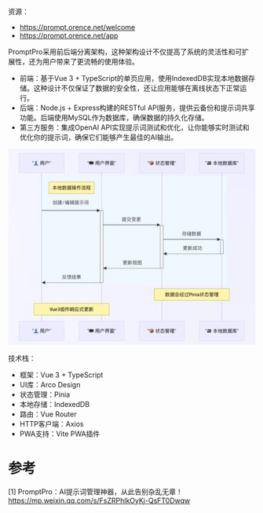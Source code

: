 资源：
- https://prompt.orence.net/welcome
- https://prompt.orence.net/app

PromptPro采用前后端分离架构，这种架构设计不仅提高了系统的灵活性和可扩展性，还为用户带来了更流畅的使用体验。

- 前端：基于Vue 3 + TypeScript的单页应用，使用IndexedDB实现本地数据存储。这种设计不仅保证了数据的安全性，还让应用能够在离线状态下正常运行。
- 后端：Node.js + Express构建的RESTful API服务，提供云备份和提示词共享功能。后端使用MySQL作为数据库，确保数据的持久化存储。
- 第三方服务：集成OpenAI API实现提示词测试和优化，让你能够实时测试和优化你的提示词，确保它们能够产生最佳的AI输出。

![](.04_PromptPro_images/本地管理流程.png)

技术栈：
- 框架：Vue 3 + TypeScript
- UI库：Arco Design
- 状态管理：Pinia
- 本地存储：IndexedDB
- 路由：Vue Router
- HTTP客户端：Axios
- PWA支持：Vite PWA插件

# 参考

[1] PromptPro：AI提示词管理神器，从此告别杂乱无章！https://mp.weixin.qq.com/s/FsZRPhlkOyKj-QsFT0Dwqw